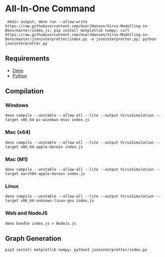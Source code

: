 # All-In-One Command

     mkdir output; deno run --allow-write https://raw.githubusercontent.com/UserJHansen/Virus-Modelling-in-Deno/master/index.js; pip install matplotlib numpy; curl https://raw.githubusercontent.com/UserJHansen/Virus-Modelling-in-Deno/master/jsoninterpretter/index.py -o jsoninterpretter.py; python jsoninterpretter.py

## Requirements

- [Deno](https://github.com/denoland/deno/releases/)
- [Python](https://www.python.org/downloads/release/latest)

## Compilation

### Windows

    deno compile --unstable --allow-all --lite --output VirusSimulation --target x86_64-pc-windows-msvc index.js

### Mac (x64)

    deno compile --unstable --allow-all --lite --output VirusSimulation --target x86_64-apple-darwin index.js

### Mac (M1)

    deno compile --unstable --allow-all --lite --output VirusSimulation --target aarch64-apple-darwin index.js

### Linux

    deno compile --unstable --allow-all --lite --output VirusSimulation --target x86_64-unknown-linux-gnu index.js

### Web and NodeJS

    deno bundle index.js > NodeJs.js

## Graph Generation

    pip3 install matplotlib numpy; python3 jsoninterpretter/index.py
